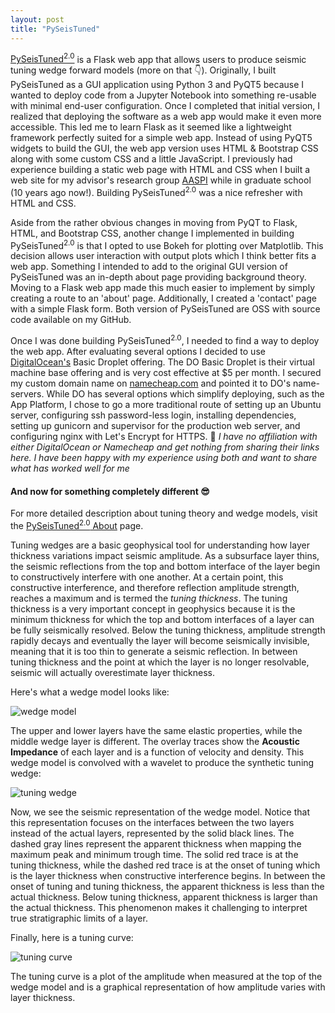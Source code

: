```yaml
---
layout: post
title: "PySeisTuned"
---
```


[PySeisTuned<sup>2.0</sup>](https://pyseistuned.com) is a Flask web app that allows users to produce seismic tuning wedge forward models (more on that :point_down:). Originally, I built PySeisTuned as a GUI application using Python 3 and PyQT5 because I wanted to deploy code from a Jupyter Notebook into something re-usable with minimal end-user configuration. Once I completed that initial version, I realized that deploying the software as a web app would make it even more accessible. This led me to learn Flask as it seemed like a lightweight framework perfectly suited for a simple web app. Instead of using PyQT5 widgets to build the GUI, the web app version uses HTML & Bootstrap CSS along with some custom CSS and a little JavaScript. I previously had experience building a static web page with HTML and CSS when I built a web site for my advisor's research group [AASPI](http://mcee.ou.edu/aaspi/) while in graduate school (10 years ago now!). Building PySeisTuned<sup>2.0</sup> was a nice refresher with HTML and CSS.

Aside from the rather obvious changes in moving from PyQT to Flask, HTML, and Bootstrap CSS, another change I implemented in building PySeisTuned<sup>2.0</sup> is that I opted to use Bokeh for plotting over Matplotlib. This decision allows user interaction with output plots which I think better fits a web app. Something I intended to add to the original GUI version of PySeisTuned was an in-depth about page providing background theory. Moving to a Flask web app made this much easier to implement by simply creating a route to an 'about' page. Additionally, I created a 'contact' page with a simple Flask form. Both version of PySeisTuned are OSS with source code available on my GitHub.

Once I was done building PySeisTuned<sup>2.0</sup>, I needed to find a way to deploy the web app. After evaluating several options I decided to use [DigitalOcean's](https://www.digitalocean.com/) Basic Droplet offering. The DO Basic Droplet is their virtual machine base offering and is very cost effective at $5 per month. I secured my custom domain name on [namecheap.com](https://www.namecheap.com/) and pointed it to DO's name-servers. While DO has several options which simplify deploying, such as the App Platform, I chose to go a more traditional route of setting up an Ubuntu server, configuring ssh password-less login, installing dependencies, setting up gunicorn and supervisor for the production web server, and configuring nginx with Let's Encrypt for HTTPS. :memo: *I have no affiliation with either DigitalOcean or Namecheap and get nothing from sharing their links here. I have been happy with my experience using both and want to share what has worked well for me*

#### And now for something completely different :sunglasses:

For more detailed description about tuning theory and wedge models, visit the [PySeisTuned<sup>2.0</sup> About](https://pyseistuned.com/about) page.

Tuning wedges are a basic geophysical tool for understanding how layer thickness variations impact seismic amplitude. As a subsurface layer thins, the seismic reflections from the top and bottom interface of the layer begin to constructively interfere with one another. At a certain point, this constructive interference, and therefore reflection amplitude strength, reaches a maximum and is termed the *tuning thickness*. The tuning thickness is a very important concept in geophysics because it is the minimum thickness for which the top and bottom interfaces of a layer can be fully seismically resolved. Below the tuning thickness, amplitude strength rapidly decays and eventually the layer will become seismically invisible, meaning that it is too thin to generate a seismic reflection. In between tuning thickness and the point at which the layer is no longer resolvable, seismic will actually overestimate layer thickness.

Here's what a wedge model looks like:

![wedge model]({{site.url}}/assets/img/wedge_model_w_block_impedance.png)

The upper and lower layers have the same elastic properties, while the middle wedge layer is different. The overlay traces show the **Acoustic Impedance** of each layer and is a function of velocity and density. This wedge model is convolved with a wavelet to produce the synthetic tuning wedge:

![tuning wedge]({{site.url}}/assets/img/synthetic_wedge_model_extra.png)

Now, we see the seismic representation of the wedge model. Notice that this representation focuses on the interfaces between the two layers instead of the actual layers, represented by the solid black lines. The dashed gray lines represent the apparent thickness when mapping the maximum peak and minimum trough time. The solid red trace is at the tuning thickness, while the dashed red trace is at the onset of tuning which is the layer thickness when constructive interference begins. In between the onset of tuning and tuning thickness, the apparent thickness is less than the actual thickness. Below tuning thickness, apparent thickness is larger than the actual thickness. This phenomenon makes it challenging to interpret true stratigraphic limits of a layer.

Finally, here is a tuning curve:

![tuning curve]({{site.url}}/assets/img/tuning_curve.png)

The tuning curve is a plot of the amplitude when measured at the top of the wedge model and is a graphical representation of how amplitude varies with layer thickness.
